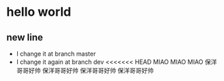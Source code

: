# hello world

## new line
- I change it at branch master 
- I change it again at branch dev
<<<<<<< HEAD
MIAO MIAO MIAO
保洋哥哥好帅
保洋哥哥好帅
保洋哥哥好帅
保洋哥哥好帅